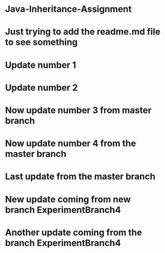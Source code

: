 # Java-Inheritance-Assignment
# Just trying to add the readme.md file to see something
# Update number 1
# Update number 2
# Now update number 3 from master branch
# Now update number 4 from the master branch
# Last update from the master branch
# New update coming from new branch ExperimentBranch4
# Another update coming from the branch ExperimentBranch4

